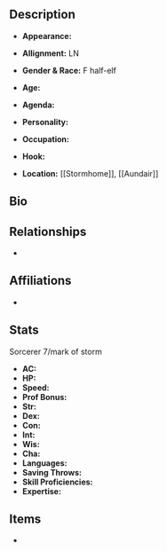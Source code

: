 ## Description
- **Appearance:** 

- **Allignment:** LN

- **Gender & Race:** F half-elf

- **Age:** 

- **Agenda:** 

- **Personality:** 

- **Occupation:** 

- **Hook:** 

- **Location:** [[Stormhome]], [[Aundair]]

## Bio


## Relationships
- 

## Affiliations
-

## Stats
Sorcerer 7/mark of storm
- **AC:** 
- **HP:** 
- **Speed:** 
- **Prof Bonus:** 
- **Str:** 
- **Dex:** 
- **Con:** 
- **Int:** 
- **Wis:** 
- **Cha:** 
- **Languages:** 
- **Saving Throws:** 
- **Skill Proficiencies:** 
- **Expertise:** 


## Items
- 
